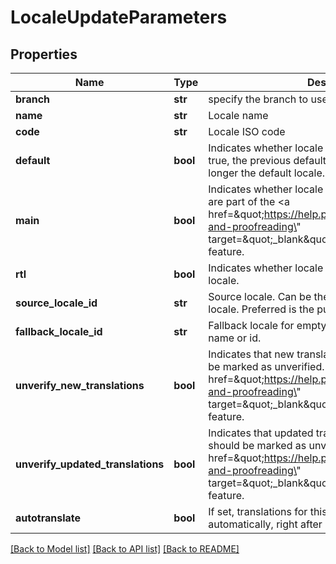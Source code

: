 # LocaleUpdateParameters

## Properties
Name | Type | Description | Notes
------------ | ------------- | ------------- | -------------
**branch** | **str** | specify the branch to use | [optional] 
**name** | **str** | Locale name | [optional] 
**code** | **str** | Locale ISO code | [optional] 
**default** | **bool** | Indicates whether locale is the default locale. If set to true, the previous default locale the project is no longer the default locale. | [optional] 
**main** | **bool** | Indicates whether locale is a main locale. Main locales are part of the &lt;a href&#x3D;\&quot;https://help.phrase.com/help/verification-and-proofreading\&quot; target&#x3D;\&quot;_blank\&quot;&gt;Verification System&lt;/a&gt; feature. | [optional] 
**rtl** | **bool** | Indicates whether locale is a RTL (Right-to-Left) locale. | [optional] 
**source_locale_id** | **str** | Source locale. Can be the name or public id of the locale. Preferred is the public id. | [optional] 
**fallback_locale_id** | **str** | Fallback locale for empty translations. Can be a locale name or id. | [optional] 
**unverify_new_translations** | **bool** | Indicates that new translations for this locale should be marked as unverified. Part of the &lt;a href&#x3D;\&quot;https://help.phrase.com/help/verification-and-proofreading\&quot; target&#x3D;\&quot;_blank\&quot;&gt;Advanced Workflows&lt;/a&gt; feature. | [optional] 
**unverify_updated_translations** | **bool** | Indicates that updated translations for this locale should be marked as unverified. Part of the &lt;a href&#x3D;\&quot;https://help.phrase.com/help/verification-and-proofreading\&quot; target&#x3D;\&quot;_blank\&quot;&gt;Advanced Workflows&lt;/a&gt; feature. | [optional] 
**autotranslate** | **bool** | If set, translations for this locale will be fetched automatically, right after creation. | [optional] 

[[Back to Model list]](../README.md#documentation-for-models) [[Back to API list]](../README.md#documentation-for-api-endpoints) [[Back to README]](../README.md)


